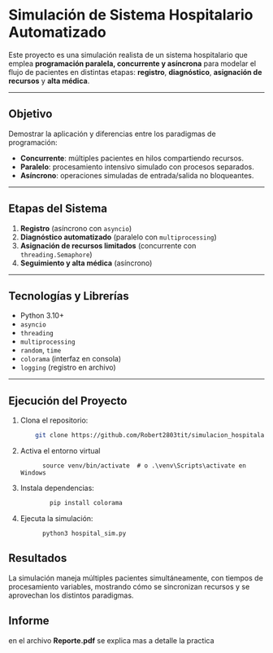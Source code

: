 # Simulación de Sistema Hospitalario Automatizado

Este proyecto es una simulación realista de un sistema hospitalario que emplea **programación paralela, concurrente y asíncrona** para modelar el flujo de pacientes en distintas etapas: **registro**, **diagnóstico**, **asignación de recursos** y **alta médica**.

---

##  Objetivo

Demostrar la aplicación y diferencias entre los paradigmas de programación:
- **Concurrente**: múltiples pacientes en hilos compartiendo recursos.
- **Paralelo**: procesamiento intensivo simulado con procesos separados.
- **Asíncrono**: operaciones simuladas de entrada/salida no bloqueantes.

---

##  Etapas del Sistema

1. **Registro** (asíncrono con `asyncio`)
2. **Diagnóstico automatizado** (paralelo con `multiprocessing`)
3. **Asignación de recursos limitados** (concurrente con `threading.Semaphore`)
4. **Seguimiento y alta médica** (asíncrono)

---

##  Tecnologías y Librerías

- Python 3.10+
- `asyncio`
- `threading`
- `multiprocessing`
- `random`, `time`
- `colorama` (interfaz en consola)
- `logging` (registro en archivo)

---

##  Ejecución del Proyecto

1. Clona el repositorio:
    ```bash
        git clone https://github.com/Robert2803tit/simulacion_hospitalaria.git

2. Activa el entorno virtual
   ```b́ash
         source venv/bin/activate  # o .\venv\Scripts\activate en Windows
   
3. Instala dependencias:
   ```bash
           pip install colorama

4. Ejecuta la simulación:
     ```b̀ash 
           python3 hospital_sim.py

## Resultados

La simulación maneja múltiples pacientes simultáneamente, con tiempos de procesamiento variables, mostrando cómo se sincronizan recursos y se aprovechan los distintos paradigmas.

## Informe 

en el archivo **Reporte.pdf** se explica mas a detalle la practica       
       
